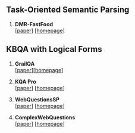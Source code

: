 ## Task-Oriented Semantic Parsing

1. **DMR-FastFood**  
[[paper](https://arxiv.org/pdf/2204.10989.pdf)] [[homepage](https://github.com/amazon-research/dialogue-meaning-representation)]


## KBQA with Logical Forms

1. **GrailQA**  
[[paper](https://arxiv.org/pdf/2011.07743.pdf)][[homepage](https://dki-lab.github.io/GrailQA/)]  


1. **KQA Pro**  
[[paper](https://arxiv.org/pdf/2007.03875.pdf)] [[homepage](http://thukeg.gitee.io/kqa-pro/)]


1. **WebQuestionsSP**  
[[paper](https://aclanthology.org/P16-2033.pdf)] [[homepage](https://www.microsoft.com/en-us/download/details.aspx?id=52763)]

1. **ComplexWebQuestions**  
[[paper](https://aclanthology.org/N18-1059.pdf)] [[homepage](https://allenai.org/data/complexwebquestions)]

